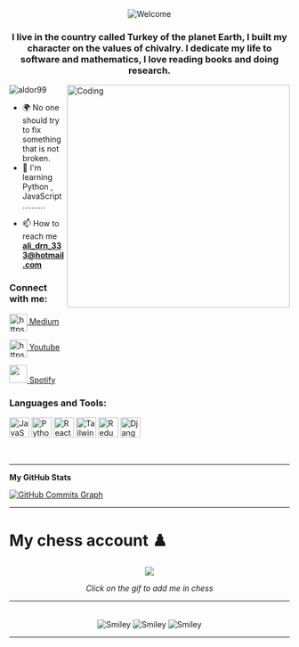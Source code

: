 <div align="center">
<img src="https://github.com/fnky/fnky/raw/fnky/img/welcome-fire.gif" alt="Welcome" align="center">
</div>
<h3 align="center">I live in the country called Turkey of the planet Earth, I built my character on the values of
    chivalry. I dedicate my life to software and mathematics, I love reading books and doing research.</h3>
<img align="right" alt="Coding" width="400" src="https://media.giphy.com/media/wQOWdWdmwYnVS/giphy.gif">

<p align="left"> <img src="https://komarev.com/ghpvc/?username=aldor99&label=Profile%20views&color=0e75b6&style=flat"
        alt="aldor99" /> </p>

* 🌍 No one should try to fix something that is not broken.
* 🧠  I'm learning Python , JavaScript ..........
- 📫 How to reach me **ali_drn_333@hotmail.com**

<h3 align="left">Connect with me:</h3>

<p align="left"> 
<a href="https://medium.com/@quantum.alis.durna" target="blank"><img align="center" src="https://raw.githubusercontent.com/rahuldkjain/github-profile-readme-generator/master/src/images/icons/Social/medium.svg" alt="https://medium.com/@quantum.alis.durna" width="32" height="32" /> Medium</a>   
</p>
<p align="left">   
<a href="https://www.youtube.com/@alis.durna./videos" target="blank"><img align="center" src="https://raw.githubusercontent.com/rahuldkjain/github-profile-readme-generator/master/src/images/icons/Social/youtube.svg" alt="https://www.youtube.com/@alis.durna./featured" width="32" height="32" /> Youtube</a>
</p>

<p align="left">   
<a href="https://open.spotify.com/playlist/5VfhNAZOFKyeFGg7sRGAfJ?si=11c45a728a9b4e43" target="_blank" rel="noreferrer"><img src="https://www.freepnglogos.com/uploads/spotify-logo-png/spotify-brands-logo-34.png" width="32" height="32" /> Spotify</a> 
</p>

<h3 align="left">Languages and Tools:</h3>
<p align="left">
<a href="https://developer.mozilla.org/en-US/docs/Web/JavaScript" target="_blank" rel="noreferrer"><img src="https://raw.githubusercontent.com/danielcranney/readme-generator/main/public/icons/skills/javascript-colored.svg" width="36" height="36" alt="JavaScript" /></a>
<a href="https://www.python.org/" target="_blank" rel="noreferrer"><img src="https://raw.githubusercontent.com/danielcranney/readme-generator/main/public/icons/skills/python-colored.svg" width="36" height="36" alt="Python" /></a>
<a href="https://reactjs.org/" target="_blank" rel="noreferrer"><img src="https://raw.githubusercontent.com/danielcranney/readme-generator/main/public/icons/skills/react-colored.svg" width="36" height="36" alt="React" /></a>
<a href="https://tailwindcss.com/" target="_blank" rel="noreferrer"><img src="https://raw.githubusercontent.com/danielcranney/readme-generator/main/public/icons/skills/tailwindcss-colored.svg" width="36" height="36" alt="TailwindCSS" /></a>
<a href="https://redux.js.org/" target="_blank" rel="noreferrer"><img src="https://raw.githubusercontent.com/danielcranney/readme-generator/main/public/icons/skills/redux-colored.svg" width="36" height="36" alt="Redux" /></a>
<a href="https://www.djangoproject.com/" target="_blank" rel="noreferrer"><img src="https://raw.githubusercontent.com/danielcranney/readme-generator/main/public/icons/skills/django-colored-dark.svg" width="36" height="36" alt="Django" /></a>
</p>
<br>
<hr>
<b>My GitHub Stats</b>

<a href="http://www.github.com/ALDOR99"><img src="https://github-readme-activity-graph.cyclic.app/graph?username=ALDOR99&bg_color=1c1917&color=ffffff&line=0891b2&point=ffffff&area_color=1c1917&area=true&hide_border=true&custom_title=GitHub%20Commits%20Graph" alt="GitHub Commits Graph" /></a>
<hr>
<p></p>
<h1>
  My chess account ♟️
</h1>

<p align="center">
  <a href="https://www.chess.com/member/quantumalis">
    <img src="https://media.giphy.com/media/9POMmQiLkvhRzKFXyT/giphy.gif">
  </a>
</p>

<p align="center">
  <i>Click on the gif to add me in chess</i>
</p>
<hr>
<br>
<div align="center">
<img src="https://github.com/fnky/fnky/raw/fnky/img/smile.gif" alt="Smiley" align="center">
<img src="https://media.giphy.com/media/581RcBdq3cV3i/giphy.gif" alt="Smiley" align="center">
<img src="https://github.com/fnky/fnky/raw/fnky/img/smile.gif" alt="Smiley" align="center">
</div>
<hr>


